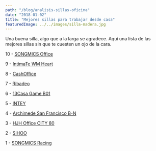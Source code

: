 ```yaml
---
path: "/blog/analisis-sillas-oficina"
date: "2018-01-02"
title: "Mejores sillas para trabajar desde casa"
featuredImage: ../../images/silla-madera.jpg
---
```

Una buena silla, algo que a la larga se agradece. Aquí una lista de las mejores sillas sin que te cuesten un ojo de la cara.

10 - [SONGMICS Office](https://amzn.to/37n0Iyu)

9 - [IntimaTe WM Heart](https://amzn.to/2QDvHQc)

8 - [CashOffice](https://amzn.to/2QfZX4q)

7 - [Ribadeo](https://amzn.to/2SMCh9G)

6 - [13Casa Game B01](https://amzn.to/2ZIONs2)

5 - [INTEY](https://amzn.to/2ZIONs2)

4 - [Archimede San Francisco B-N](https://amzn.to/2SMCh9G)

3 - [HJH Office CITY 80](https://amzn.to/36k0at4)

2 - [SIHOO](https://amzn.to/2Qh7os4)

1 - [SONGMICS Racing](https://amzn.to/37svupF)
